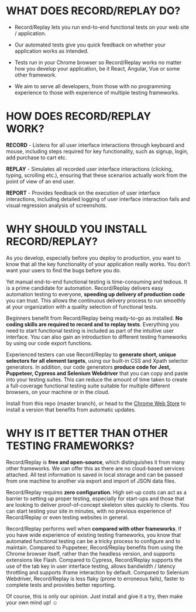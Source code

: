# WHAT DOES RECORD/REPLAY DO?

* Record/Replay lets you run end-to-end functional tests on your web site / application.

* Our automated tests give you quick feedback on whether your application works as intended. 

* Tests run in your Chrome browser so Record/Replay works no matter how you develop your application, be it React, Angular, Vue or some other framework.

* We aim to serve all developers, from those with no programming experience to those with experience of multiple testing frameworks. 

# HOW DOES RECORD/REPLAY WORK? 

__RECORD__ - Listens for all user interface interactions through keyboard and mouse, including steps required for key functionality, such as signup, login, add purchase to cart etc.

__REPLAY__ - Simulates all recorded user interface interactions (clicking, typing, scrolling etc.), ensuring that these scenarios actually work from the point of view of an end user.

__REPORT__ - Provides feedback on the execution of user interface interactions, including detailed logging of user interface interaction fails and visual regression analysis of screenshots.

# WHY SHOULD YOU INSTALL RECORD/REPLAY?

As you develop, especially before you deploy to production, you want to know that all the key functionality of your application really works.
You don’t want your users to find the bugs before you do.

Yet manual end-to-end functional testing is time-consuming and tedious. It is a prime candidate for automation. 
Record/Replay delivers easy automation testing to everyone, __speeding up delivery of production code__ you can trust.
This allows the continuous delivery process to run smoothly at your organization with a quality selection of functional tests.

Beginners benefit from Record/Replay being ready-to-go as installed. __No coding skills are required to record and to replay tests__. 
Everything you need to start functional testing is included as part of the intuitive user interface.
You can also gain an introduction to different testing frameworks by using our code export functions.

Experienced testers can use Record/Replay to __generate short, unique selectors for all element targets__, using our built-in CSS and Xpath selector generators.
In addition, our code generators __produce code for Jest, Puppeteer, Cypress and Selenium Webdriver__ that you can copy and paste into your testing suites.
This can reduce the amount of time taken to create a full-coverage functional testing suite suitable for multiple different browsers, on your machine or in the cloud.

Install from this repo (master branch), or head to the [Chrome Web Store](https://chrome.google.com/webstore/detail/ggjfmmgmhdopapbclggmlhjdepljpmha) to install a version that benefits from automatic updates.

# WHY IS IT BETTER THAN OTHER TESTING FRAMEWORKS?

Record/Replay is __free and open-source__, which distinguishes it from many other frameworks. We can offer this as there are no cloud-based services attached. 
All test information is saved in local storage and can be passed from one machine to another via export and import of JSON data files.

Record/Replay requires __zero configuration__. High set-up costs can act as a barrier to setting up proper testing, especially for start-ups and those 
that are looking to deliver proof-of-concept skeleton sites quickly to clients. You can start testing your site in minutes, with no previous experience of 
Record/Replay or even testing websites in general.

Record/Replay performs well when __compared with other frameworks__. 
If you have wide experience of existing testing frameworks, you know that automated functional testing can be a tricky process to configure and to maintain. 
Compared to Puppeteer, Record/Replay benefits from using the Chrome browser itself, rather than the headless version, and supports extensions like Flash.
Compared to Cypress, Record/Replay supports the use of the tab key in user interface testing, allows bandwidth / latency throttling and supports iframe interaction by default.
Compared to Selenium Webdriver, Record/Replay is less flaky (prone to erroneous fails), faster to complete tests and provides better reporting.

Of course, this is only our opinion. Just install and give it a try, then make your own mind up! :relaxed: